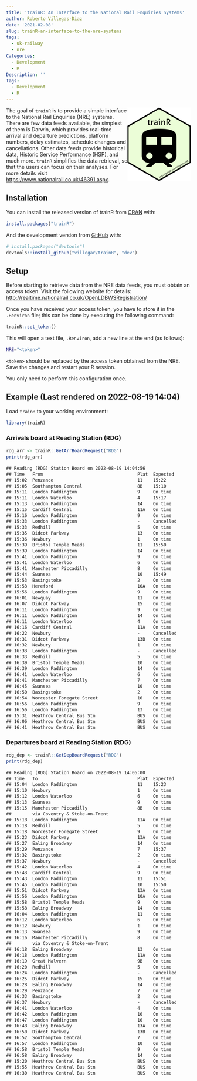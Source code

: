 ```yaml
---
title: 'trainR: An Interface to the National Rail Enquiries Systems'
author: Roberto Villegas-Diaz
date: '2021-02-08'
slug: trainR-an-interface-to-the-nre-systems
tags:
  - uk-railway
  - nre
Categories:
  - Development
  - R
Description: ''
Tags:
  - Development
  - R
---
```


<img src="https://raw.githubusercontent.com/villegar/trainR/main/inst/images/logo.png" alt="logo" align="right" height=200px/>

The goal of `trainR` is to provide a simple interface to the 
National Rail Enquiries (NRE) systems. There are few data feeds 
available, the simplest of them is Darwin, which provides real-time 
arrival and departure predictions, platform numbers, delay estimates, 
schedule changes and cancellations. Other data feeds provide historical 
data, Historic Service Performance (HSP), and much more. `trainR` 
simplifies the data retrieval, so that the users can focus on their 
analyses. For more details visit 
https://www.nationalrail.co.uk/46391.aspx.

## Installation

You can install the released version of trainR from [CRAN](https://CRAN.R-project.org) with:

``` r
install.packages("trainR")
```

And the development version from [GitHub](https://github.com/) with:

``` r
# install.packages("devtools")
devtools::install_github("villegar/trainR", "dev")
```

## Setup
Before starting to retrieve data from the NRE data feeds, you must obtain an access token. 
Visit the following website for details: http://realtime.nationalrail.co.uk/OpenLDBWSRegistration/

Once you have received your access token, you have to store it in the `.Renviron` file; this can be 
done by executing the following command:


```r
trainR::set_token()
```

This will open a text file, `.Renviron`, add a new line at the end (as follows):

```bash
NRE="<token>"
```

`<token>` should be replaced by the access token obtained from the NRE. Save the changes and restart 
your R session.

You only need to perform this configuration once.

## Example (Last rendered on 2022-08-19 14:04)

Load `trainR` to your working environment:

```r
library(trainR)
```

### Arrivals board at Reading Station (RDG)


```r
rdg_arr <- trainR::GetArrBoardRequest("RDG")
print(rdg_arr)
```

```
## Reading (RDG) Station Board on 2022-08-19 14:04:56
## Time   From                                    Plat  Expected
## 15:02  Penzance                                11    15:22
## 15:05  Southampton Central                     8B    15:10
## 15:11  London Paddington                       9     On time
## 15:11  London Waterloo                         4     15:17
## 15:13  London Paddington                       14    On time
## 15:15  Cardiff Central                         11A   On time
## 15:16  London Paddington                       9     On time
## 15:33  London Paddington                       -     Cancelled
## 15:33  Redhill                                 5     On time
## 15:35  Didcot Parkway                          13    On time
## 15:36  Newbury                                 1     On time
## 15:39  Bristol Temple Meads                    11    15:50
## 15:39  London Paddington                       14    On time
## 15:41  London Paddington                       9     On time
## 15:41  London Waterloo                         6     On time
## 15:41  Manchester Piccadilly                   8     On time
## 15:44  Swansea                                 10    15:49
## 15:53  Basingstoke                             2     On time
## 15:53  Hereford                                10A   On time
## 15:56  London Paddington                       9     On time
## 16:01  Newquay                                 11    On time
## 16:07  Didcot Parkway                          15    On time
## 16:11  London Paddington                       9     On time
## 16:11  London Paddington                       14    On time
## 16:11  London Waterloo                         4     On time
## 16:16  Cardiff Central                         11A   On time
## 16:22  Newbury                                 -     Cancelled
## 16:31  Didcot Parkway                          13B   On time
## 16:32  Newbury                                 1     On time
## 16:33  London Paddington                       -     Cancelled
## 16:33  Redhill                                 5     On time
## 16:39  Bristol Temple Meads                    10    On time
## 16:39  London Paddington                       14    On time
## 16:41  London Waterloo                         6     On time
## 16:41  Manchester Piccadilly                   7     On time
## 16:45  Swansea                                 10    On time
## 16:50  Basingstoke                             2     On time
## 16:54  Worcester Foregate Street               10    On time
## 16:56  London Paddington                       9     On time
## 16:56  London Paddington                       13    On time
## 15:31  Heathrow Central Bus Stn                BUS   On time
## 16:06  Heathrow Central Bus Stn                BUS   On time
## 16:41  Heathrow Central Bus Stn                BUS   On time
```

### Departures board at Reading Station (RDG)


```r
rdg_dep <- trainR::GetDepBoardRequest("RDG")
print(rdg_dep)
```

```
## Reading (RDG) Station Board on 2022-08-19 14:05:00
## Time   To                                      Plat  Expected
## 15:04  London Paddington                       11    15:23
## 15:10  Newbury                                 1     On time
## 15:12  London Waterloo                         6     On time
## 15:13  Swansea                                 9     On time
## 15:15  Manchester Piccadilly                   8B    On time
##        via Coventry & Stoke-on-Trent           
## 15:18  London Paddington                       11A   On time
## 15:18  Redhill                                 5     On time
## 15:18  Worcester Foregate Street               9     On time
## 15:23  Didcot Parkway                          13A   On time
## 15:27  Ealing Broadway                         14    On time
## 15:29  Penzance                                7     15:37
## 15:32  Basingstoke                             2     On time
## 15:37  Newbury                                 -     Cancelled
## 15:42  London Waterloo                         4     On time
## 15:43  Cardiff Central                         9     On time
## 15:43  London Paddington                       11    15:51
## 15:45  London Paddington                       10    15:50
## 15:51  Didcot Parkway                          13A   On time
## 15:56  London Paddington                       10A   On time
## 15:58  Bristol Temple Meads                    9     On time
## 15:58  Ealing Broadway                         14    On time
## 16:04  London Paddington                       11    On time
## 16:12  London Waterloo                         6     On time
## 16:12  Newbury                                 1     On time
## 16:13  Swansea                                 9     On time
## 16:16  Manchester Piccadilly                   8     On time
##        via Coventry & Stoke-on-Trent           
## 16:18  Ealing Broadway                         13    On time
## 16:18  London Paddington                       11A   On time
## 16:19  Great Malvern                           9B    On time
## 16:20  Redhill                                 5     On time
## 16:24  London Paddington                       -     Cancelled
## 16:25  Didcot Parkway                          15    On time
## 16:28  Ealing Broadway                         14    On time
## 16:29  Penzance                                7     On time
## 16:33  Basingstoke                             2     On time
## 16:37  Newbury                                 -     Cancelled
## 16:41  London Waterloo                         4     On time
## 16:42  London Paddington                       10    On time
## 16:47  London Paddington                       10    On time
## 16:48  Ealing Broadway                         13A   On time
## 16:50  Didcot Parkway                          13B   On time
## 16:52  Southampton Central                     7     On time
## 16:57  London Paddington                       10    On time
## 16:58  Bristol Temple Meads                    9     On time
## 16:58  Ealing Broadway                         14    On time
## 15:20  Heathrow Central Bus Stn                BUS   On time
## 15:55  Heathrow Central Bus Stn                BUS   On time
## 16:30  Heathrow Central Bus Stn                BUS   On time
```
